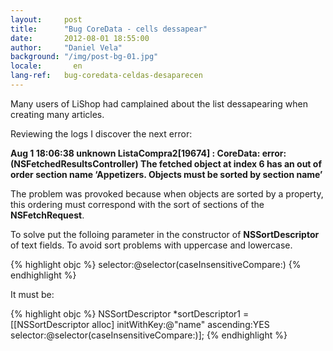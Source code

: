 ```yaml
---
layout:     post
title:      "Bug CoreData - cells dessapear"
date:       2012-08-01 18:55:00
author:     "Daniel Vela"
background: "/img/post-bg-01.jpg"
locale:       en
lang-ref:   bug-coredata-celdas-desaparecen
---
```


Many users of LiShop had camplained about the list dessapearing when creating many articles.

Reviewing the logs I discover the next error:

**Aug 1 18:06:38 unknown ListaCompra2[19674] \: CoreData: error: (NSFetchedResultsController) The fetched object at index 6 has an out of order section name ‘Appetizers. Objects must be sorted by section name’**

The problem was provoked because when objects are sorted by a property, this ordering must correspond with the sort of sections of the **NSFetchRequest**.

To solve put the folloing parameter in the constructor of **NSSortDescriptor** of text fields. To avoid sort problems with uppercase and lowercase.

{% highlight objc %}
selector:@selector(caseInsensitiveCompare:)
{% endhighlight %}

It must be:

{% highlight objc %}
NSSortDescriptor *sortDescriptor1 = [[NSSortDescriptor alloc] initWithKey:@"name" ascending:YES selector:@selector(caseInsensitiveCompare:)];
{% endhighlight %}